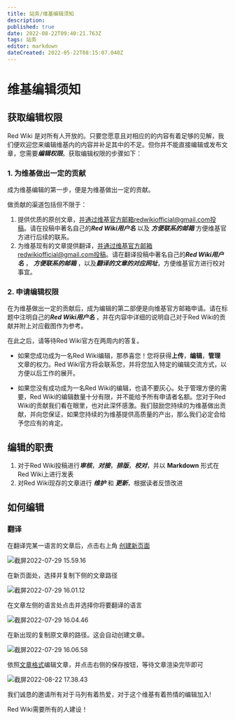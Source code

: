 ```yaml
---
title: 站务/维基编辑须知
description: 
published: true
date: 2022-08-22T09:40:21.763Z
tags: 站务
editor: markdown
dateCreated: 2022-05-22T08:15:07.040Z
---
```


# 维基编辑须知

## 获取编辑权限

Red Wiki 是对所有人开放的。只要您愿意且对相应的的内容有着足够的见解，我们便欢迎您来编辑维基内的内容并补足其中的不足。但你并不能直接编辑或发布文章，您需要***编辑权限***。获取编辑权限的步骤如下：

### 1. 为维基做出一定的贡献

成为维基编辑的第一步，便是为维基做出一定的贡献。

做贡献的渠道包括但不限于：

1. 提供优质的原创文章，并通过维基官方邮箱redwikiofficial@gmail.com投稿。请在投稿中著名自己的***Red Wiki用户名*** 以及 ***方便联系的邮箱*** 方便维基官方进行后续的联系。
2. 为维基现有的文章提供翻译，并通过维基官方邮箱redwikiofficial@gmail.com投稿。请在翻译投稿中著名自己的***Red Wiki用户名*** ， ***方便联系的邮箱*** ，以及***翻译的文章的对应网址***，方便维基官方进行校对事宜。

### 2. 申请编辑权限

在为维基做出一定的贡献后，成为编辑的第二部便是向维基官方邮箱申请。请在标题中注明自己的***Red Wiki用户名*** ，并在内容中详细的说明自己对于Red Wiki的贡献并附上对应截图作为参考。

在此之后，请等待Red Wiki官方在两周内的答复。

* 如果您成功成为一名Red Wiki编辑，那恭喜您！您将获得**上传**，**编辑**，**管理** 文章的权力。Red Wiki官方将会联系您，并将您加入特定的编辑交流方式，以方便以后工作的展开。

* 如果您没有成功成为一名Red Wiki的编辑，也请不要灰心。处于管理方便的需要，Red Wiki的编辑数量十分有限，并不能给予所有申请者名额。您对于Red Wiki的贡献我们看在眼里，也对此深怀感激。我们鼓励您持续的为维基做出贡献，并向您保证，如果您持续的为维基提供高质量的产出，那么我们必定会给予您应有的肯定。

## 编辑的职责

1. 对于Red Wiki投稿进行***审核***，***对接***，***排版***，***校对***，并以 **Markdown** 形式在Red Wiki上进行发表
2. 对Red Wiki现存的文章进行 ***维护*** 和 ***更新***，根据读者反馈改进



## 如何编辑

### 翻译

在翻译完某一语言的文章后，点击右上角 <u>创建新页面</u>

![截屏2022-07-29 15.59.16](https://tva1.sinaimg.cn/large/e6c9d24egy1h4nuso6oqdj2088068dfq.jpg)

在新页面处，选择并复制下侧的文章路径

![截屏2022-07-29 16.01.12](https://tva1.sinaimg.cn/large/e6c9d24egy1h4nuukr34bj214q0u0wgn.jpg)

在文章左侧的语言处点击并选择你将要翻译的语言

![截屏2022-07-29 16.04.46](https://tva1.sinaimg.cn/large/e6c9d24egy1h4nuy93blwj21bi0a2aaz.jpg)

在新出现的复制原文章的路径。这会自动创建文章。

![截屏2022-07-29 16.06.58](https://tva1.sinaimg.cn/large/e6c9d24egy1h4nv0j2u18j21bc06it98.jpg)

依照[文章格式](https://wikired.xyz/zh/站务/REDWIKI文章格式)编辑文章，并点击右侧的保存按钮，等待文章渲染完毕即可

![截屏2022-08-22 17.38.43](https://tva1.sinaimg.cn/large/e6c9d24egy1h5fojf35j1j20fk038t8m.jpg)

我们诚恳的邀请所有对于马列有着热爱，对于这个维基有着热情的编辑加入! 

Red Wiki需要所有的人建设！